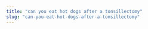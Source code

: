 ```yaml
---
title: "can you eat hot dogs after a tonsillectomy"
slug: "can-you-eat-hot-dogs-after-a-tonsillectomy"
---
```


